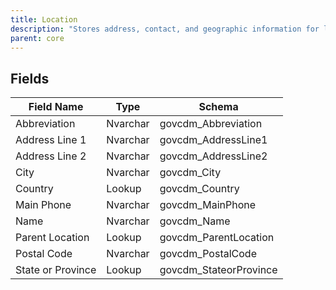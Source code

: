 ```yaml
---
title: Location
description: "Stores address, contact, and geographic information for locations relevant to government operations."
parent: core
---
```


## Fields

| Field Name        | Type     | Schema                |
|-------------------|----------|-----------------------|
| Abbreviation      | Nvarchar | govcdm_Abbreviation   |
| Address Line 1    | Nvarchar | govcdm_AddressLine1   |
| Address Line 2    | Nvarchar | govcdm_AddressLine2   |
| City              | Nvarchar | govcdm_City           |
| Country           | Lookup   | govcdm_Country        |
| Main Phone        | Nvarchar | govcdm_MainPhone      |
| Name              | Nvarchar | govcdm_Name           |
| Parent Location   | Lookup   | govcdm_ParentLocation |
| Postal Code       | Nvarchar | govcdm_PostalCode     |
| State or Province | Lookup   | govcdm_StateorProvince|
